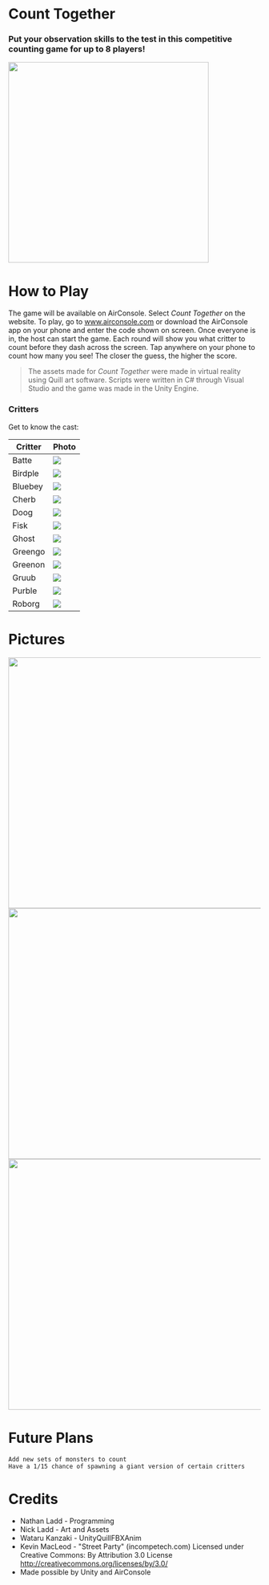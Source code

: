 # Count Together

### Put your observation skills to the test in this competitive counting game for up to 8 players!

<img src="Images/Cover.png" width="400px" height="400px">

# How to Play
The game will be available on AirConsole. Select *Count Together* on the website. To play, go to www.airconsole.com or download the AirConsole app on your phone and enter the code shown on screen. Once everyone is in, the host can start the game. Each round will show you what critter to count before they dash across the screen. Tap anywhere on your phone to count how many you see! The closer the guess, the higher the score.

> The assets made for *Count Together*
> were made in virtual reality using Quill
> art software. Scripts were written in
> C# through Visual Studio and the game
> was made in the Unity Engine.

### Critters

Get to know the cast:

| Critter | Photo |
| ------ | ------ |
| Batte | <img src="Images/batte.PNG"> |
| Birdple | <img src="Images/birdple.PNG"> | 
| Bluebey | <img src="Images/bluebey.PNG"> |
| Cherb | <img src="Images/cherb.PNG"> |
| Doog | <img src="Images/doog.PNG"> |
| Fisk | <img src="Images/fisk.PNG"> |
| Ghost | <img src="Images/ghost.PNG"> |
| Greengo | <img src="Images/greengo.PNG"> |
| Greenon | <img src="Images/greenon.PNG"> |
| Gruub | <img src="Images/gruub.PNG"> |
| Purble | <img src="Images/purble.PNG"> |
| Roborg | <img src="Images/roborg.PNG"> | 

# Pictures
<img src="Images/Gameplay1.PNG" width="900px" height="500px">
<img src="Images/Gameplay2.PNG" width="900px" height="500px">
<img src="Images/Gameplay3.PNG" width="900px" height="500px">

# Future Plans
```sh
Add new sets of monsters to count
Have a 1/15 chance of spawning a giant version of certain critters
```

# Credits
- Nathan Ladd - Programming
- Nick Ladd - Art and Assets
- Wataru Kanzaki - UnityQuillFBXAnim
- Kevin MacLeod - "Street Party" (incompetech.com)
Licensed under Creative Commons: By Attribution 3.0 License
http://creativecommons.org/licenses/by/3.0/
- Made possible by Unity and AirConsole

